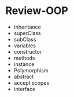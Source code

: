 # Review-OOP
- Inheritance
- superClass
- subClass
- variables
- constructor
- methods
- instance
- Polymorphism
- abstract
- accept scopes
- interface
